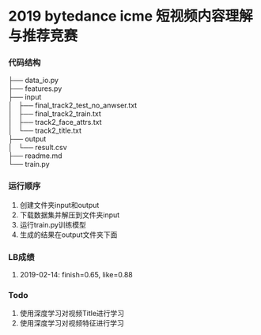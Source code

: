 # 2019 bytedance icme 短视频内容理解与推荐竞赛

### 代码结构
├── data_io.py  
├── features.py  
├── input  
│   ├── final_track2_test_no_anwser.txt  
│   ├── final_track2_train.txt  
│   ├── track2_face_attrs.txt  
│   └── track2_title.txt  
├── output  
│   └── result.csv  
├── readme.md  
└── train.py  

### 运行顺序
1. 创建文件夹input和output
2. 下载数据集并解压到文件夹input
3. 运行train.py训练模型
4. 生成的结果在output文件夹下面

### LB成绩
1. 2019-02-14: finish=0.65, like=0.88

### Todo 
1. 使用深度学习对视频Title进行学习
2. 使用深度学习对视频特征进行学习
